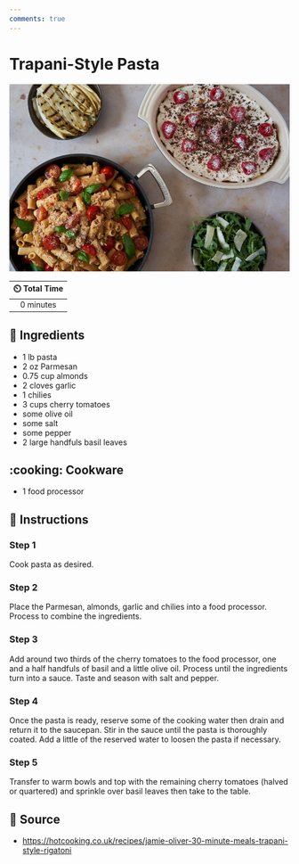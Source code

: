 ```yaml
---
comments: true
---
```

# Trapani-Style Pasta

![Trapani-Style Pasta](../assets/images/trapani-style-pasta.jpg)

| :timer_clock: Total Time |
|:-----------------------: |
| 0 minutes |

## :salt: Ingredients

- 1 lb pasta
- 2 oz Parmesan
- 0.75 cup almonds
- 2 cloves garlic
- 1 chilies
- 3 cups cherry tomatoes
- some olive oil
- some salt
- some pepper
- 2 large handfuls basil leaves

## :cooking: Cookware

- 1 food processor

## :pencil: Instructions

### Step 1

Cook pasta as desired.

### Step 2

Place the Parmesan, almonds, garlic and chilies into a food processor. Process to combine the ingredients.

### Step 3

Add around two thirds of the cherry tomatoes to the food processor, one and a half handfuls of basil and a little olive
oil. Process until the ingredients turn into a sauce. Taste and season with salt and pepper.

### Step 4

Once the pasta is ready, reserve some of the cooking water then drain and return it to the saucepan. Stir in the sauce
until the pasta is thoroughly coated. Add a little of the reserved water to loosen the pasta if necessary.

### Step 5

Transfer to warm bowls and top with the remaining cherry tomatoes (halved or quartered) and sprinkle over basil leaves
then take to the table.

## :link: Source

- <https://hotcooking.co.uk/recipes/jamie-oliver-30-minute-meals-trapani-style-rigatoni>
